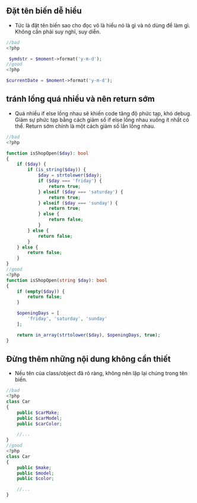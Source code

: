 ## Đặt tên biến dễ hiểu
- Tức là đặt tên biến sao cho đọc vô là hiểu nó là gì và nó dùng để làm gì. Không cần phải suy nghĩ, suy diễn.

````php
//bad
<?php

 $ymdstr = $moment->format('y-m-d');
//good
<?php

$currentDate = $moment->format('y-m-d');
````

## tránh lồng quá nhiều và nên return sớm
- Quá nhiều if else lồng nhau sẽ khiến code tăng độ phức tạp, khó debug. Giảm sự phức tạp bằng cách giảm số if else lồng nhau xuống ít nhất có thể. Return sớm chính là một cách giảm số lần lồng nhau.
````php
//bad
<?php

function isShopOpen($day): bool
{
    if ($day) {
        if (is_string($day)) {
            $day = strtolower($day);
            if ($day === 'friday') {
                return true;
            } elseif ($day === 'saturday') {
                return true;
            } elseif ($day === 'sunday') {
                return true;
            } else {
                return false;
            }
        } else {
            return false;
        }
    } else {
        return false;
    }
}
//good
<?php
function isShopOpen(string $day): bool
{
    if (empty($day)) {
        return false;
    }

    $openingDays = [
        'friday', 'saturday', 'sunday'
    ];

    return in_array(strtolower($day), $openingDays, true);
}
````
## Đừng thêm những nội dung không cần thiết
- Nếu tên của class/object đã rõ ràng, không nên lặp lại chúng trong tên biến.

````php
//bad
<?php
class Car
{
    public $carMake;
    public $carModel;
    public $carColor;

    //...
}
//good
<?php
class Car
{
    public $make;
    public $model;
    public $color;

    //...
}
````